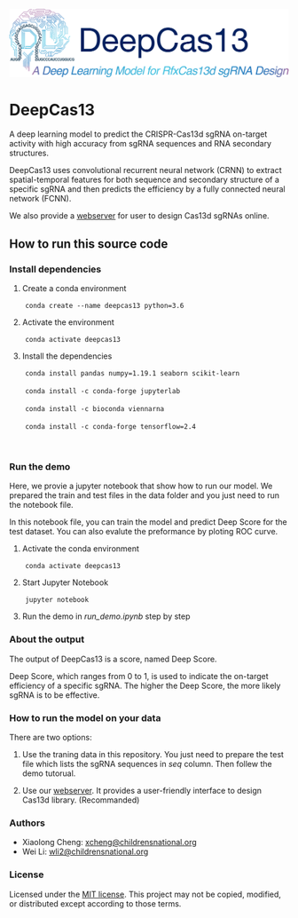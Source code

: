 
![logo](./pictures/logo.png)
# DeepCas13 #

A deep learning model to predict the CRISPR-Cas13d sgRNA on-target activity with high accuracy from sgRNA sequences and RNA secondary structures.

DeepCas13 uses convolutional recurrent neural network (CRNN) to extract spatial-temporal features for both sequence and secondary structure of a specific sgRNA and then predicts the efficiency by a fully connected neural network (FCNN).

We also provide a [webserver](http://deepcas13.weililab.org/) for user to design Cas13d sgRNAs online.

## How to run this source code ##

### Install dependencies ###

1. Create a conda environment

```
	conda create --name deepcas13 python=3.6
```
	
2. Activate the environment

```
	conda activate deepcas13
```

3. Install the dependencies

```
    conda install pandas numpy=1.19.1 seaborn scikit-learn 
	
	conda install -c conda-forge jupyterlab
	
    conda install -c bioconda viennarna
	
	conda install -c conda-forge tensorflow=2.4
	
	
```

### Run the demo ###

Here, we provie a jupyter notebook that show how to run our model. We prepared the train and test files in the data folder and you just need to run the notebook file.

In this notebook file, you can train the model and predict Deep Score for the test dataset. You can also evalute the preformance by ploting ROC curve.

1. Activate the conda environment

```
	conda activate deepcas13
```

2. Start Jupyter Notebook

```
	jupyter notebook
```

3. Run the demo in *run_demo.ipynb* step by step

### About the output ###

The output of DeepCas13 is a score, named Deep Score. 

Deep Score, which ranges from 0 to 1, is used to indicate the on-target efficiency of a specific sgRNA. The higher the Deep Score, the more likely sgRNA is to be effective.

### How to run the model on your data ###

There are two options:

1. Use the traning data in this repository. You just need to prepare the test file which lists the sgRNA sequences in *seq* column. Then follew the demo tutorual.

2. Use our [webserver](http://deepcas13.weililab.org/). It provides a user-friendly interface to design Cas13d library. (Recommanded)

### Authors ###

* Xiaolong Cheng: xcheng@childrensnational.org
* Wei Li: wli2@childrensnational.org

### License ###

Licensed under the [MIT license](http://opensource.org/licenses/MIT). This project may not be copied, modified, or distributed except according to those terms.